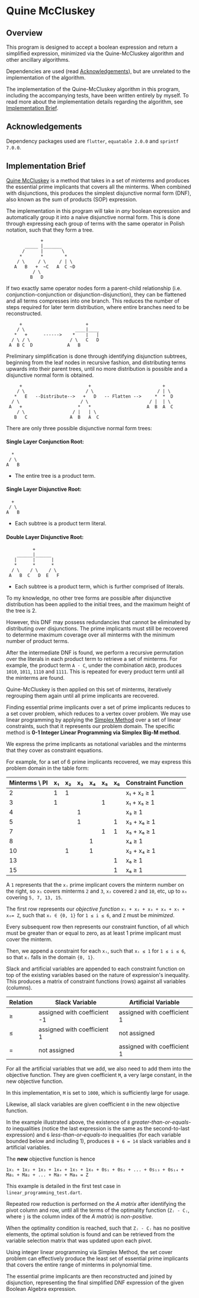 # Quine McCluskey

## Overview
This program is designed to accept a boolean expression and return a simplified expression, minimized via the Quine-McCluskey algorithm and other ancillary algorithms.

Dependencies are used (read [Acknowledgements](#acknowledgements)), but are unrelated to the implementation of the algorithm. 

The implementation of the Quine-McCluskey algorithm in this program, including the accompanying tests, have been written entirely by myself. To read more about the implementation details regarding the algorithm, see [Implementation Brief](#implementation-brief).

## Acknowledgements
Dependency packages used are `flutter`, `equatable 2.0.0` and `sprintf 7.0.0`.

## Implementation Brief

[Quine McCluskey](https://en.wikipedia.org/wiki/Quine%E2%80%93McCluskey_algorithm) is a method that takes in a set of minterms and produces the essential prime implicants that covers all the minterms. When combined with disjunctions, this produces the simplest disjunctive normal form (DNF), also known as the sum of products (SOP) expression.

The implementation in this program will take in _any_ boolean expression and automatically group it into a naive disjunctive normal form. This is done through expressing each group of terms with the same operator in Polish notation, such that they form a tree.
```
             + 
       _____ |_______  
      /      |       \
     *       *        *
    / \     / \     / | \
   A   B   +  ~C   A  C ~D
          / \
         B   D
```    
If two exactly same operator nodes form a parent-child relationship (i.e. conjunction-conjunction or disjunction-disjunction), they can be flattened and all terms compresses into one branch. This reduces the number of steps required for later term distribution, where entire branches need to be reconstructed. 

```
     +                        +
    / \                   ____|____
   *   +      ------>    *    |   |
  / \ / \               / \   C   D
 A  B C  D             A   B
``` 
 
Preliminary simplification is done through identifying disjunction subtrees, beginning from the leaf nodes in recursive fashion, and distributing terms upwards into their parent trees, until no more distribution is possible and a disjunctive normal form is obtained.

```
     +                         +                           +  
    / \                       / \                        / | \
   *   E   --Distribute-->   +   D   -- Flatten -->     *  *  D
  / \                       / \                       / |  | \
 A   +                     *   *                     A  B  A  C
    / \                  / |   | \
   B   C                A  B   A  C
```

There are only three possible disjunctive normal form trees:

#### Single Layer Conjunction Root:
```
  *
 / \
A   B 
```
- The entire tree is a product term.

#### Single Layer Disjunctive Root:
```
  +
 / \
A   B 
```
- Each subtree is a product term literal.

#### Double Layer Disjunctive Root:
```
          +
    ______|______
   |      |      |
   *      *      *
  / \    / \    / \
 A   B  C   D  E   F
 ```
 - Each subtree is a product term, which is further comprised of literals.
 
To my knowledge, no other tree forms are possible after disjunctive distribution has been applied to the initial trees, and the maximum height of the tree is 2.

However, this DNF may possess redundancies that cannot be eliminated by distributing over disjunctions. The prime implicants must still be recovered to determine maximum coverage over all minterms with the minimum number of product terms.

After the intermediate DNF is found, we perform a recursive permutation over the literals in each product term to retrieve a set of minterms. For example, the product term `A · C`, under the combination `ABCD`, produces `1010`, `1011`, `1110` and `1111`. This is repeated for every product term until all the minterms are found.

Quine-McCluskey is then applied on this set of minterms, iteratively regrouping them again until all prime implicants are recovered.

Finding essential prime implicants over a set of prime implicants reduces to a set cover problem, which reduces to a vertex cover problem. We may use linear programming by applying the [Simplex Method](https://en.wikipedia.org/wiki/Simplex_algorithm) over a set of linear constraints, such that it represents our problem domain. The specific method is **0-1 Integer Linear Programming via Simplex Big-M method**.

We express the prime implicants as notational variables and the minterms that they cover as constraint equations.

For example, for a set of 6 prime implicants recovered, we may express this problem domain in the table form:

| Minterms \ PI |  x₁ | x₂ | x₃ | x₄ | x₅ | x₆ |  Constraint Function |
|---------------|-----|----|----|----|----|--- |----------------------|
|      2        |  1  |  1 |    |    |    |    | x₁ + x₂ ≥ 1          |
|      3        |  1  |    |    |    | 1  |    | x₁ + x₅ ≥ 1          |
|      4        |     |    |  1 |    |    |    | x₃ ≥ 1               |
|      5        |     |    |  1 |    |    |  1 | x₃ + x₆ ≥ 1          |
|      7        |     |    |    |    | 1  |  1 | x₅ + x₆ ≥ 1          |
|      8        |     |    |    | 1  |    |    | x₄ ≥ 1               |
|     10        |     |  1 |    | 1  |    |    | x₂ + x₄ ≥ 1          |
|     13        |     |    |    |    |    |  1 | x₆ ≥ 1               |
|     15        |     |    |    |    |    |  1 | x₆ ≥ 1               |

A `1` represents that the `xᵢ` prime implicant covers the minterm number on the right, so `x₁` covers minterms `2` and `3`, `x₂` covered `2` and `10`, etc, up to `x₆` covering `5, 7, 13, 15`.

The first row represents our _objective function_ `x₁ + x₂ + x₃ + x₄ + x₅ + x₆= Z`, such that `xᵢ ∈ {0, 1}` for `1 ≤ i ≤ 6`, and `Z` must be _minimized_.

Every subsequent row then represents our constraint function, of all which must be greater than or equal to zero, as at least 1 prime implicant must cover the minterm.

Then, we append a constraint for each `xᵢ`, such that `xᵢ ≤ 1` for `1 ≤ i ≤ 6`, so that `xᵢ` falls in the domain `{0, 1}`.

Slack and artificial variables are appended to each constraint function on top of the existing variables based on the nature of expression's inequality. This produces a matrix of constraint functions (rows) against all variables (columns). 

|  Relation | Slack Variable               | Artificial Variable          |
|-----------|------------------------------|------------------------------|
|     ≥     | assigned with coefficient -1 | assigned with coefficient 1  |
|     ≤     | assigned with coefficient  1 | not assigned                 |
|     =     | not assigned                 | assigned with coefficient 1  |

For all the artificial variables that we add, we also need to add them into the objective function. They are given coefficient `M`, a very large constant, in the new objective function. 

In this implementation, `M` is set to `1000`, which is sufficiently large for usage. 

Likewise, all slack variables are given coefficient `0` in the new objective function.

In the example illustrated above, the existence of `8` _greater-than-or-equals-to_ inequalities (notice the last expression is the same as the second-to-last expression) and `6` _less-than-or-equals-to_ inequalities (for each variable bounded below and including 1), produces `8 + 6 = 14` slack variables and `8` artificial variables.

The **new** objective function is hence 
```
1x₁ + 1x₂ + 1x₃ + 1x₄ + 1x₅ + 1x₆ + 0s₁ + 0s₂ + ... + 0s₁₃ + 0s₁₄ + Ma₁ + Ma₂ + ... + Ma₇ + Ma₈ = Z
```

This example is detailed in the first test case in `linear_programming_test.dart`.

Repeated row reduction is performed on the _A matrix_ after identifying the pivot column and row, until all the terms of the optimality function (`Zⱼ - Cⱼ`, where `j` is the column index of the _A matrix_) is _non-positive_.

When the optimality condition is reached, such that `Zⱼ - Cⱼ` has no positive elements, the optimal solution is found and can be retrieved from the variable selection matrix that was updated upon each pivot.

Using integer linear programming via Simplex Method, the set cover problem can effectively produce the least set of essential prime implicants that covers the entire range of minterms in polynomial time.

The essential prime implicants are then reconstructed and joined by disjunction, representing the final simplified DNF expression of the given Boolean Algebra expression.

